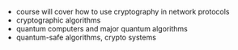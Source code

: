 - course will cover how to use cryptography in network protocols
- cryptographic algorithms
- quantum computers and major quantum algorithms
- quantum-safe algorithms, crypto systems